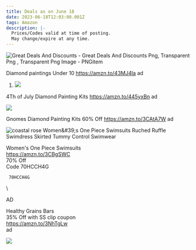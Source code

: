 ```yaml
---
title: Deals as on June 18
date: 2023-06-18T12:03:00.001Z
tags: Amazon
description: |-
  Prices/Codes valid at time of posting.
  May change/expire at any time.
---
```

<!--StartFragment-->

![Great Deals And Discounts - Great Deals And Discounts Png, Transparent Png  , Transparent Png Image - PNGitem](https://www.pngitem.com/pimgs/m/22-221652_great-deals-and-discounts-great-deals-and-discounts.png)

<!--StartFragment-->

Diamond paintings Under 10 https://amzn.to/43MJ4la ad  

<!--StartFragment-->

1. ![](https://m.media-amazon.com/images/I/81tGdoHbP-L._AC_SL1500_.jpg)

4Th of July Diamond Painting Kits https://amzn.to/445yxBn ad



![](https://m.media-amazon.com/images/I/91UtA+wt-XL._AC_SL1500_.jpg)

Gnomes Diamond Painting Kits 60% Off <https://amzn.to/3CAtA7W> ad



![coastal rose Women\&#39;s One Piece Swimsuits Ruched Ruffle Swimdress Skirted Tummy Control Swimwear](https://m.media-amazon.com/images/I/71K+ilLcYNS._AC_UX569_.jpg)

Women's One Piece Swimsuits\
<https://amzn.to/3CBgSWC>\
70% Off\
Code 70HCCH4G 

<pre><code class="language-js" data-prismjs-copy="Click to Copy"> 70HCCH4G </code></pre>\
AD 



Healthy Grains Bars\
35% Off with SS clip coupon\
<https://amzn.to/3NhTgLw>\
ad

![](https://m.media-amazon.com/images/I/71PPnzRohTL._SL1080_.jpg)

<!--EndFragment-->